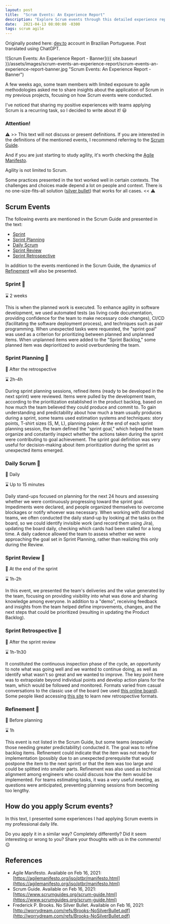 ```yaml
---
layout: post
title:  "Scrum Events: An Experience Report"
description: "Explore Scrum events through this detailed experience report. Gain insights for effective agile project managemen with this real-world perspective (Sprints, Retrospective, Planning, Review)."
date:   2021-04-13 08:00:00 -0300
tags: scrum agile
---
```

Originally posted here: [dev.to](https://dev.to/felipetofoli/eventos-scrum-um-relato-de-experiencia-2i49) account in Brazilian Portuguese. Post translated using ChatGPT.

![Scrum Events: An Experience Report - Banner]({{ site.baseurl }}/assets/images/scrum-events-an-experience-report/scrum-events-an-experience-report-banner.jpg "Scrum Events: An Experience Report - Banner")

A few weeks ago, some team members with limited exposure to agile methodologies asked me to share insights about the application of Scrum in my previous projects, focusing on how Scrum events were conducted.

I've noticed that sharing my positive experiences with teams applying Scrum is a recurring task, so I decided to write about it! :smiley:

### Attention!
:warning: >>
This text will not discuss or present definitions. If you are interested in the definitions of the mentioned events, I recommend referring to the [Scrum Guide](https://www.scrumguides.org/scrum-guide.html).

And if you are just starting to study agility, it's worth checking the [Agile Manifesto](https://agilemanifesto.org/iso/ptbr/manifesto.html).

Agility is not limited to Scrum.

Some practices presented in the text worked well in certain contexts. The challenges and choices made depend a lot on people and context. There is no one-size-fits-all solution ([silver bullet](http://worrydream.com/refs/Brooks-NoSilverBullet.pdf)) that works for all cases.
<< :warning:


## Scrum Events
The following events are mentioned in the Scrum Guide and presented in the text:
- [Sprint](#sprint)
- [Sprint Planning](#planning)
- [Daily Scrum](#daily)
- [Sprint Review](#review)
- [Sprint Retrospective](#retrospective)

In addition to the events mentioned in the Scrum Guide, the dynamics of [Refinement](#refinement) will also be presented.

### <a name="sprint"></a>Sprint :runner:
:hourglass: 2 weeks

This is when the planned work is executed. To enhance agility in software development, we used automated tests (as living code documentation, providing confidence for the team to make necessary code changes), CI/CD (facilitating the software deployment process), and techniques such as pair programming.
When unexpected tasks were requested, the "sprint goal" was used as a criterion for prioritizing between planned and unplanned items. When unplanned items were added to the "Sprint Backlog," some planned item was deprioritized to avoid overburdening the team.

### <a name="planning"></a>Sprint Planning :dart:
:date: After the retrospective

:hourglass: 2h-4h

During sprint planning sessions, refined items (ready to be developed in the next sprint) were reviewed. Items were pulled by the development team, according to the prioritization established in the product backlog, based on how much the team believed they could produce and commit to.
To gain understanding and predictability about how much a team usually produces during a sprint, some teams used estimation systems and techniques: story points, T-shirt sizes (S, M, L), planning poker.
At the end of each sprint planning session, the team defined the "sprint goal," which helped the team organize and constantly inspect whether the actions taken during the sprint were contributing to goal achievement. The sprint goal definition was very useful for decision-making about item prioritization during the sprint as unexpected items emerged.

### <a name="daily"></a>Daily Scrum :repeat:
:date: Daily

:hourglass: Up to 15 minutes

Daily stand-ups focused on planning for the next 24 hours and assessing whether we were continuously progressing toward the sprint goal. Impediments were declared, and people organized themselves to overcome blockages or notify whoever was necessary.
When working with distributed teams, we often conducted the daily stand-up by looking at the tasks on the board, so we could identify invisible work (and record them using Jira), updating the board daily, checking which cards had been stalled for a long time. A daily cadence allowed the team to assess whether we were approaching the goal set in Sprint Planning, rather than realizing this only during the Review.

### <a name="review"></a>Sprint Review :gift:
:date: At the end of the sprint

:hourglass: 1h-2h

In this event, we presented the team's deliveries and the value generated by the team, focusing on providing visibility into what was done and sharing knowledge among everyone. In addition to a "demo", receiving feedback and insights from the team helped define improvements, changes, and the next steps that could be prioritized (resulting in updating the Product Backlog).

### <a name="retrospective"></a>Sprint Retrospective :mega:
:date: After the sprint review

:hourglass: 1h-1h30

It constituted the continuous inspection phase of the cycle, an opportunity to note what was going well and we wanted to continue doing, as well as identify what wasn't so great and we wanted to improve.
The key point here was to extrapolate beyond individual points and develop action plans for the team, which would be followed and monitored. Formats varied from casual conversations to the classic use of the board (we used [this online board](http://funretro.io/)). Some people liked accessing [this site](https://www.funretrospectives.com/) to learn new retrospective formats.

### <a name="refinement"></a>Refinement :microscope:
:date: Before planning

:hourglass: 1h

This event is not listed in the Scrum Guide, but some teams (especially those needing greater predictability) conducted it. The goal was to refine backlog items.
Refinement could indicate that the item was not ready for implementation (possibly due to an unexpected prerequisite that would postpone the item to the next sprint) or that the item was too large and could be splitted into smaller parts. Refinement was also used as technical alignment among engineers who could discuss how the item would be implemented.
For teams estimating tasks, it was a very useful meeting, as questions were anticipated, preventing planning sessions from becoming too lengthy.

## How do you apply Scrum events?
In this text, I presented some experiences I had applying Scrum events in my professional daily life.

Do you apply it in a similar way? Completely differently? Did it seem interesting or wrong to you?
Share your thoughts with us in the comments! :wink:

## References
- Agile Manifesto. Available on Feb 16, 2021: [https://agilemanifesto.org/iso/ptbr/manifesto.html](https://agilemanifesto.org/iso/ptbr/manifesto.html)
- Scrum Guide. Available on Feb 16, 2021: [https://www.scrumguides.org/scrum-guide.html](https://www.scrumguides.org/scrum-guide.html)
- Frederick P. Brooks. No Silver Bullet. Available on Feb 16, 2021: [http://worrydream.com/refs/Brooks-NoSilverBullet.pdf](http://worrydream.com/refs/Brooks-NoSilverBullet.pdf)